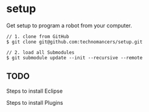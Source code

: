 # setup
Get setup to program a robot from your computer.

```
// 1. clone from GitHub
$ git clone git@github.com:technomancers/setup.git

// 2. load all Submodules
$ git submodule update --init --recursive --remote
```

## TODO
Steps to install Eclipse    

Steps to install Plugins